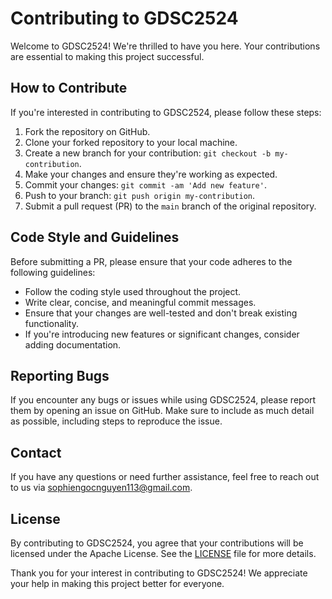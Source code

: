 # Contributing to GDSC2524

Welcome to GDSC2524! We're thrilled to have you here. Your contributions are essential to making this project successful.

## How to Contribute

If you're interested in contributing to GDSC2524, please follow these steps:

1. Fork the repository on GitHub.
2. Clone your forked repository to your local machine.
3. Create a new branch for your contribution: `git checkout -b my-contribution`.
4. Make your changes and ensure they're working as expected.
5. Commit your changes: `git commit -am 'Add new feature'`.
6. Push to your branch: `git push origin my-contribution`.
7. Submit a pull request (PR) to the `main` branch of the original repository.

## Code Style and Guidelines

Before submitting a PR, please ensure that your code adheres to the following guidelines:

- Follow the coding style used throughout the project.
- Write clear, concise, and meaningful commit messages.
- Ensure that your changes are well-tested and don't break existing functionality.
- If you're introducing new features or significant changes, consider adding documentation.

## Reporting Bugs

If you encounter any bugs or issues while using GDSC2524, please report them by opening an issue on GitHub. Make sure to include as much detail as possible, including steps to reproduce the issue.

## Contact

If you have any questions or need further assistance, feel free to reach out to us via sophiengocnguyen113@gmail.com.

## License

By contributing to GDSC2524, you agree that your contributions will be licensed under the Apache License. See the [LICENSE](https://github.com/GDSC2524/GDSC2524/blob/main/LICENSE) file for more details.

Thank you for your interest in contributing to GDSC2524! We appreciate your help in making this project better for everyone.

